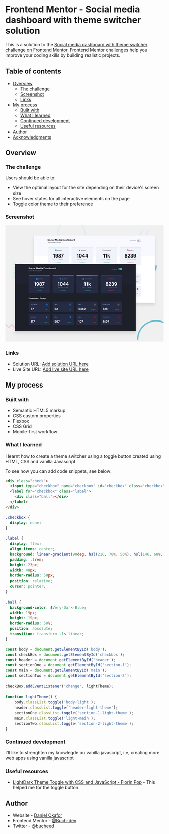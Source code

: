 # Frontend Mentor - Social media dashboard with theme switcher solution

This is a solution to the [Social media dashboard with theme switcher challenge on Frontend Mentor](https://www.frontendmentor.io/challenges/social-media-dashboard-with-theme-switcher-6oY8ozp_H). Frontend Mentor challenges help you improve your coding skills by building realistic projects. 

## Table of contents

- [Overview](#overview)
  - [The challenge](#the-challenge)
  - [Screenshot](#screenshot)
  - [Links](#links)
- [My process](#my-process)
  - [Built with](#built-with)
  - [What I learned](#what-i-learned)
  - [Continued development](#continued-development)
  - [Useful resources](#useful-resources)
- [Author](#author)
- [Acknowledgments](#acknowledgments)

## Overview

### The challenge

Users should be able to:

- View the optimal layout for the site depending on their device's screen size
- See hover states for all interactive elements on the page
- Toggle color theme to their preference

### Screenshot

![](./design/desktop-preview.jpg)

### Links

- Solution URL: [Add solution URL here](https://github.com/Buch-dev/social-dashboard.git)
- Live Site URL: [Add live site URL here](https://buch-dev.github.io/social-dashboard/)

## My process

### Built with

- Semantic HTML5 markup
- CSS custom properties
- Flexbox
- CSS Grid
- Mobile-first workflow

### What I learned

I learnt how to create a theme switcher using a toggle button created using HTML, CSS and vanilla Javascript

To see how you can add code snippets, see below:

```html
<div class="check">
  <input type="checkbox" name="checkbox" id="checkbox" class="checkbox">
  <label for="checkbox" class="label">
    <div class="ball"></div>
  </label>
</div>
```
```css
.checkbox {
  display: none;
}

.label {
  display: flex;
  align-items: center;
  background: linear-gradient(90deg, hsl(210, 78%, 56%), hsl(146, 68%, 55%));
  padding: .1rem;
  height: 23px;
  width: 48px;
  border-radius: 50px;
  position: relative;
  cursor: pointer;
}

.ball {
  background-color: $Very-Dark-Blue;
  width: 19px;
  height: 19px;
  border-radius: 50%;
  position: absolute;
  transition: transform .1s linear;
}
```
```js
const body = document.getElementById('body');
const checkBox = document.getElementById('checkbox');
const header = document.getElementById('header');
const sectionOne = document.getElementById('section-1');
const main = document.getElementById('main');
const sectionTwo = document.getElementById('section-2');

checkBox.addEventListener('change', lightTheme);

function lightTheme() {
    body.classList.toggle('body-light');
    header.classList.toggle('header-light-theme');
    sectionOne.classList.toggle('section-1-light-theme');
    main.classList.toggle('light-main');
    sectionTwo.classList.toggle('section-2-light-theme');
}
```

### Continued development

I'll like to strenghten my knowlegde on vanilla javascript, i.e, creating more web apps using vanilla javascript

### Useful resources

- [LightDark Theme Toggle with CSS and JavaScript - Florin Pop]() - This helped me for the toggle button

## Author

- Website - [Daniel Okafor](https://buch-dev.GitHub.io/Daniel-Okafor/)
- Frontend Mentor - [@Buch-dev](https://www.frontendmentor.io/profile/Buch-dev)
- Twitter - [@bucheed](https://www.twitter.com/bucheed)

